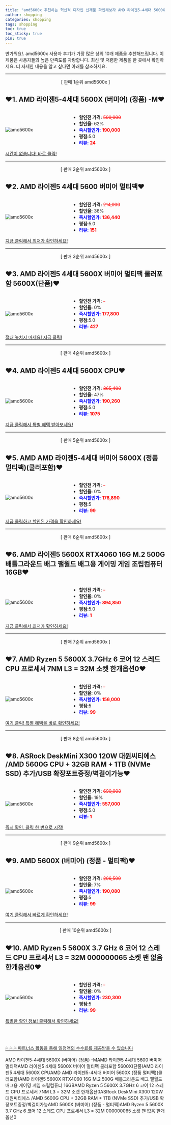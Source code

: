 ```yaml
---
title: "amd5600x 추천하는 혁신적 디자인 신제품 확인해보자 AMD 라이젠5-4세대 5600X (버미어) (정품)"
author: shopping
categories: shopping
tags: shopping
toc: true
toc_sticky: true
pin: true
---
```

반가워요!.  amd5600x 사용자 후기가 가장 많은 상위 10개 제품을 추천해드립니다. 이 제품은 사용자들의 높은 만족도를 자랑합니다. 최신 및 저렴한 제품을 한 곳에서 확인하세요. 더 자세한 내용을 알고 싶다면 아래를 참조하세요.

---
<p class="toplist" style="margin: 0 auto; display: block; width: fit-content;">[ 판매 1순위 amd5600x ]</p>

<h2><strong>❤️1. AMD 라이젠5-4세대 5600X (버미어) (정품) -M❤️</strong></h2>

<div style="display: flex; align-items: center;">
    <div style="flex: 0.4;">
        <img src="https://thumbnail9.coupangcdn.com/thumbnails/remote/230x230ex/image/vendor_inventory/ce56/2372eb6e64e4c61274d9a0c5141408308352a85a43834318ec3732cf75d3.jpg" alt="amd5600x" style="max-width: 100%;">
    </div>
    <div style="flex: 0.6; margin-left: 10px;">
        <ul>
            <li><strong>할인전 가격:</strong> <del style="color: red;">500,000</del></li>
            <li><strong>할인율:</strong> 62%</li>
            <li><span style='color:blue'><strong>즉시할인가:</strong></span> <span style='color:red'><strong>190,000</strong></span></li>
            <li><strong>평점:</strong>5.0</li>
            <li><span style='color:blue'><strong>리뷰:</strong></span> <span style='color:red'><strong>24</strong></span></li>
        </ul>
    </div>
</div>
<div class="center">
    <a href="https://William4Davisa.github.io?lptag=AF9450613&subid=githubio&pageKey=7701706678&traceid=V0-153&itemId=20622389619&vendorItemId=88206265462" class="myButton">
        시간이 없습니다! 바로 클릭!
    </a>
</div>


---
<p class="toplist" style="margin: 0 auto; display: block; width: fit-content;">[ 판매 2순위 amd5600x ]</p>

<h2><strong>❤️2. AMD 라이젠5 4세대 5600 버미어 멀티팩❤️</strong></h2>

<div style="display: flex; align-items: center;">
    <div style="flex: 0.4;">
        <img src="https://thumbnail8.coupangcdn.com/thumbnails/remote/230x230ex/image/vendor_inventory/6f7e/b913abf526f2882fb60c6743af2e09973097f85db2022d2dbd5a73ac224c.jpg" alt="amd5600x" style="max-width: 100%;">
    </div>
    <div style="flex: 0.6; margin-left: 10px;">
        <ul>
            <li><strong>할인전 가격:</strong> <del style="color: red;">214,000</del></li>
            <li><strong>할인율:</strong> 36%</li>
            <li><span style='color:blue'><strong>즉시할인가:</strong></span> <span style='color:red'><strong>136,440</strong></span></li>
            <li><strong>평점:</strong>5.0</li>
            <li><span style='color:blue'><strong>리뷰:</strong></span> <span style='color:red'><strong>151</strong></span></li>
        </ul>
    </div>
</div>
<div class="center">
    <a href="https://William4Davisa.github.io?lptag=AF9450613&subid=githubio&pageKey=7683487524&traceid=V0-153&itemId=10847810366&vendorItemId=82887798102" class="myButton">
        지금 클릭해서 최저가 확인하세요!
    </a>
</div>


---
<p class="toplist" style="margin: 0 auto; display: block; width: fit-content;">[ 판매 3순위 amd5600x ]</p>

<h2><strong>❤️3. AMD 라이젠5 4세대 5600X 버미어 멀티팩 쿨러포함 5600X(단품)❤️</strong></h2>

<div style="display: flex; align-items: center;">
    <div style="flex: 0.4;">
        <img src="https://thumbnail9.coupangcdn.com/thumbnails/remote/230x230ex/image/vendor_inventory/dd29/a682ff907c99c3bd3748bce784603ef83737b247bf4d81701364dcf9f4a5.jpg" alt="amd5600x" style="max-width: 100%;">
    </div>
    <div style="flex: 0.6; margin-left: 10px;">
        <ul>
            <li><strong>할인전 가격:</strong> <del style="color: red;">-</del></li>
            <li><strong>할인율:</strong> 0%</li>
            <li><span style='color:blue'><strong>즉시할인가:</strong></span> <span style='color:red'><strong>177,800</strong></span></li>
            <li><strong>평점:</strong>5.0</li>
            <li><span style='color:blue'><strong>리뷰:</strong></span> <span style='color:red'><strong>427</strong></span></li>
        </ul>
    </div>
</div>
<div class="center">
    <a href="https://William4Davisa.github.io?lptag=AF9450613&subid=githubio&pageKey=4784495890&traceid=V0-153&itemId=6122574596&vendorItemId=88172752187" class="myButton">
        절대 놓치지 마세요! 지금 클릭!
    </a>
</div>


---
<p class="toplist" style="margin: 0 auto; display: block; width: fit-content;">[ 판매 4순위 amd5600x ]</p>

<h2><strong>❤️4. AMD 라이젠5 4세대 5600X CPU❤️</strong></h2>

<div style="display: flex; align-items: center;">
    <div style="flex: 0.4;">
        <img src="https://thumbnail6.coupangcdn.com/thumbnails/remote/230x230ex/image/vendor_inventory/910a/47e4243b1ce71e188d3943ddaa1695b63fda74e6c1281b33801ed7426469.jpg" alt="amd5600x" style="max-width: 100%;">
    </div>
    <div style="flex: 0.6; margin-left: 10px;">
        <ul>
            <li><strong>할인전 가격:</strong> <del style="color: red;">365,400</del></li>
            <li><strong>할인율:</strong> 47%</li>
            <li><span style='color:blue'><strong>즉시할인가:</strong></span> <span style='color:red'><strong>190,260</strong></span></li>
            <li><strong>평점:</strong>5.0</li>
            <li><span style='color:blue'><strong>리뷰:</strong></span> <span style='color:red'><strong>1075</strong></span></li>
        </ul>
    </div>
</div>
<div class="center">
    <a href="https://William4Davisa.github.io?lptag=AF9450613&subid=githubio&pageKey=4360251773&traceid=V0-153&itemId=5127339299&vendorItemId=77866165686" class="myButton">
        지금 클릭해서 특별 혜택 받아보세요!
    </a>
</div>


---
<p class="toplist" style="margin: 0 auto; display: block; width: fit-content;">[ 판매 5순위 amd5600x ]</p>

<h2><strong>❤️5. AMD AMD 라이젠5-4세대 버미어 5600X (정품 멀티팩)(쿨러포함)❤️</strong></h2>

<div style="display: flex; align-items: center;">
    <div style="flex: 0.4;">
        <img src="https://thumbnail7.coupangcdn.com/thumbnails/remote/230x230ex/image/vendor_inventory/9597/b12176c66976bdb7d11847a8bc65b51dac32835d129e5e090352eacc73f5.jpg" alt="amd5600x" style="max-width: 100%;">
    </div>
    <div style="flex: 0.6; margin-left: 10px;">
        <ul>
            <li><strong>할인전 가격:</strong> <del style="color: red;">-</del></li>
            <li><strong>할인율:</strong> 0%</li>
            <li><span style='color:blue'><strong>즉시할인가:</strong></span> <span style='color:red'><strong>178,890</strong></span></li>
            <li><strong>평점:</strong>5</li>
            <li><span style='color:blue'><strong>리뷰:</strong></span> <span style='color:red'><strong>99</strong></span></li>
        </ul>
    </div>
</div>
<div class="center">
    <a href="https://William4Davisa.github.io?lptag=AF9450613&subid=githubio&pageKey=8159234551&traceid=V0-153&itemId=23255497952&vendorItemId=90754296423" class="myButton">
        지금 클릭하고 할인된 가격을 확인하세요!
    </a>
</div>


---
<p class="toplist" style="margin: 0 auto; display: block; width: fit-content;">[ 판매 6순위 amd5600x ]</p>

<h2><strong>❤️6. AMD 라이젠5 5600X RTX4060 16G M.2 500G 배틀그라운드 배그 팰월드 배그용 게이밍 게임 조립컴퓨터 16GB❤️</strong></h2>

<div style="display: flex; align-items: center;">
    <div style="flex: 0.4;">
        <img src="https://thumbnail9.coupangcdn.com/thumbnails/remote/230x230ex/image/vendor_inventory/0773/432fd2c49aaedba6a4bd2810859440ee071389e839a4a90b4e27fb14faaf.jpg" alt="amd5600x" style="max-width: 100%;">
    </div>
    <div style="flex: 0.6; margin-left: 10px;">
        <ul>
            <li><strong>할인전 가격:</strong> <del style="color: red;">-</del></li>
            <li><strong>할인율:</strong> 0%</li>
            <li><span style='color:blue'><strong>즉시할인가:</strong></span> <span style='color:red'><strong>894,850</strong></span></li>
            <li><strong>평점:</strong>5.0</li>
            <li><span style='color:blue'><strong>리뷰:</strong></span> <span style='color:red'><strong>1</strong></span></li>
        </ul>
    </div>
</div>
<div class="center">
    <a href="https://William4Davisa.github.io?lptag=AF9450613&subid=githubio&pageKey=8130659353&traceid=V0-153&itemId=23089404205&vendorItemId=87268200767" class="myButton">
        지금 클릭해서 최저가 확인하세요!
    </a>
</div>


---
<p class="toplist" style="margin: 0 auto; display: block; width: fit-content;">[ 판매 7순위 amd5600x ]</p>

<h2><strong>❤️7. AMD Ryzen 5 5600X 3.7GHz 6 코어 12 스레드 CPU 프로세서 7NM L3 = 32M 소켓 한개옵션0❤️</strong></h2>

<div style="display: flex; align-items: center;">
    <div style="flex: 0.4;">
        <img src="https://thumbnail8.coupangcdn.com/thumbnails/remote/230x230ex/image/vendor_inventory/c630/c6be47ae5cb447488725a920ece0420353a083a5d112aa380dff3b9d94ae.jpg" alt="amd5600x" style="max-width: 100%;">
    </div>
    <div style="flex: 0.6; margin-left: 10px;">
        <ul>
            <li><strong>할인전 가격:</strong> <del style="color: red;">-</del></li>
            <li><strong>할인율:</strong> 0%</li>
            <li><span style='color:blue'><strong>즉시할인가:</strong></span> <span style='color:red'><strong>156,000</strong></span></li>
            <li><strong>평점:</strong>5</li>
            <li><span style='color:blue'><strong>리뷰:</strong></span> <span style='color:red'><strong>99</strong></span></li>
        </ul>
    </div>
</div>
<div class="center">
    <a href="https://William4Davisa.github.io?lptag=AF9450613&subid=githubio&pageKey=7414389546&traceid=V0-153&itemId=19218639104&vendorItemId=90781047848" class="myButton">
        여기 클릭! 특별 혜택을 바로 확인하세요!
    </a>
</div>


---
<p class="toplist" style="margin: 0 auto; display: block; width: fit-content;">[ 판매 8순위 amd5600x ]</p>

<h2><strong>❤️8. ASRock DeskMini X300 120W 대원씨티에스 /AMD 5600G CPU + 32GB RAM + 1TB (NVMe SSD) 추가/USB 확장포트증정/벽걸이가능❤️</strong></h2>

<div style="display: flex; align-items: center;">
    <div style="flex: 0.4;">
        <img src="https://thumbnail10.coupangcdn.com/thumbnails/remote/230x230ex/image/vendor_inventory/626e/bcf88ebb639efbd4ce9c9dc1d2cd526b5f4dc96141485e895ad43233339d.jpg" alt="amd5600x" style="max-width: 100%;">
    </div>
    <div style="flex: 0.6; margin-left: 10px;">
        <ul>
            <li><strong>할인전 가격:</strong> <del style="color: red;">690,000</del></li>
            <li><strong>할인율:</strong> 19%</li>
            <li><span style='color:blue'><strong>즉시할인가:</strong></span> <span style='color:red'><strong>557,000</strong></span></li>
            <li><strong>평점:</strong>5.0</li>
            <li><span style='color:blue'><strong>리뷰:</strong></span> <span style='color:red'><strong>1</strong></span></li>
        </ul>
    </div>
</div>
<div class="center">
    <a href="https://William4Davisa.github.io?lptag=AF9450613&subid=githubio&pageKey=7674482674&traceid=V0-153&itemId=20482010022&vendorItemId=87349820885" class="myButton">
        즉시 확인, 클릭 한 번으로 시작!
    </a>
</div>


---
<p class="toplist" style="margin: 0 auto; display: block; width: fit-content;">[ 판매 9순위 amd5600x ]</p>

<h2><strong>❤️9. AMD 5600X (버미어) (정품 - 멀티팩)❤️</strong></h2>

<div style="display: flex; align-items: center;">
    <div style="flex: 0.4;">
        <img src="https://thumbnail9.coupangcdn.com/thumbnails/remote/230x230ex/image/vendor_inventory/94f7/c6eb61362ec9465e78f1cdd86d8f70473e4e1f5aeb0369b3a24b2e02791e.jpg" alt="amd5600x" style="max-width: 100%;">
    </div>
    <div style="flex: 0.6; margin-left: 10px;">
        <ul>
            <li><strong>할인전 가격:</strong> <del style="color: red;">206,500</del></li>
            <li><strong>할인율:</strong> 7%</li>
            <li><span style='color:blue'><strong>즉시할인가:</strong></span> <span style='color:red'><strong>190,080</strong></span></li>
            <li><strong>평점:</strong>5</li>
            <li><span style='color:blue'><strong>리뷰:</strong></span> <span style='color:red'><strong>99</strong></span></li>
        </ul>
    </div>
</div>
<div class="center">
    <a href="https://William4Davisa.github.io?lptag=AF9450613&subid=githubio&pageKey=7725976578&traceid=V0-153&itemId=20747898357&vendorItemId=88834169692" class="myButton">
        여기 클릭해서 빠르게 확인하세요!
    </a>
</div>


---
<p class="toplist" style="margin: 0 auto; display: block; width: fit-content;">[ 판매 10순위 amd5600x ]</p>

<h2><strong>❤️10. AMD Ryzen 5 5600X 3.7 GHz 6 코어 12 스레드 CPU 프로세서 L3 = 32M 000000065 소켓 팬 없음 한개옵션0❤️</strong></h2>

<div style="display: flex; align-items: center;">
    <div style="flex: 0.4;">
        <img src="https://thumbnail6.coupangcdn.com/thumbnails/remote/230x230ex/image/vendor_inventory/5351/99e0819f326c7f4cbdc51964ac7e316a36cbbb51eccd8826624035e9caef.jpg" alt="amd5600x" style="max-width: 100%;">
    </div>
    <div style="flex: 0.6; margin-left: 10px;">
        <ul>
            <li><strong>할인전 가격:</strong> <del style="color: red;">-</del></li>
            <li><strong>할인율:</strong> 0%</li>
            <li><span style='color:blue'><strong>즉시할인가:</strong></span> <span style='color:red'><strong>230,300</strong></span></li>
            <li><strong>평점:</strong>5</li>
            <li><span style='color:blue'><strong>리뷰:</strong></span> <span style='color:red'><strong>99</strong></span></li>
        </ul>
    </div>
</div>
<div class="center">
    <a href="https://William4Davisa.github.io?lptag=AF9450613&subid=githubio&pageKey=7005066240&traceid=V0-153&itemId=17192466266&vendorItemId=86335794516" class="myButton">
        특별한 할인 정보! 클릭해서 확인하세요!
    </a>
</div>

<br><br><br>[💦 💦 💦 파트너스 활동을 통해 일정액의 수수료를 제공받을 수 있습니다](https://link.coupang.com/a/bcpT2c)<br><br>AMD 라이젠5-4세대 5600X (버미어) (정품) -MAMD 라이젠5 4세대 5600 버미어 멀티팩AMD 라이젠5 4세대 5600X 버미어 멀티팩 쿨러포함 5600X(단품)AMD 라이젠5 4세대 5600X CPUAMD AMD 라이젠5-4세대 버미어 5600X (정품 멀티팩)(쿨러포함)AMD 라이젠5 5600X RTX4060 16G M.2 500G 배틀그라운드 배그 팰월드 배그용 게이밍 게임 조립컴퓨터 16GBAMD Ryzen 5 5600X 3.7GHz 6 코어 12 스레드 CPU 프로세서 7NM L3 = 32M 소켓 한개옵션0ASRock DeskMini X300 120W 대원씨티에스 /AMD 5600G CPU + 32GB RAM + 1TB (NVMe SSD) 추가/USB 확장포트증정/벽걸이가능AMD 5600X (버미어) (정품 - 멀티팩)AMD Ryzen 5 5600X 3.7 GHz 6 코어 12 스레드 CPU 프로세서 L3 = 32M 000000065 소켓 팬 없음 한개옵션0